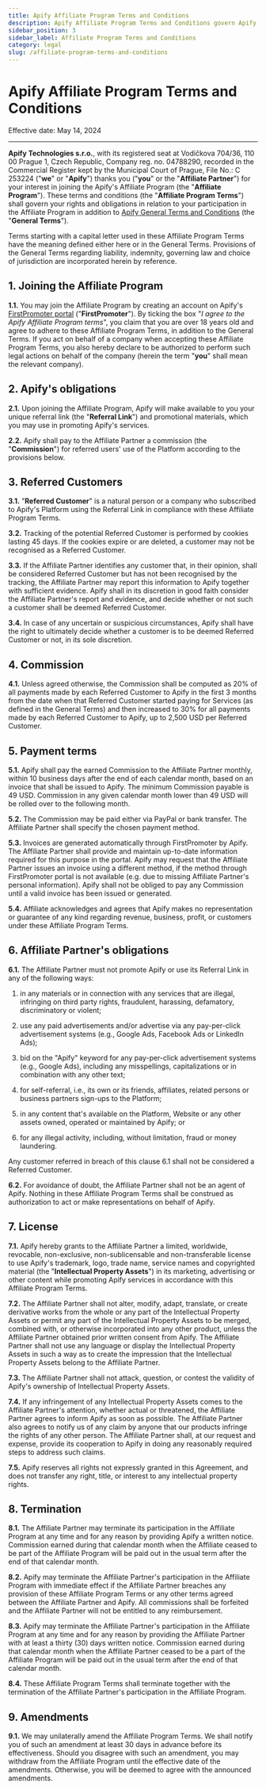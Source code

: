 ```yaml
---
title: Apify Affiliate Program Terms and Conditions
description: Apify Affiliate Program Terms and Conditions govern Apify's affiliate partnership program.
sidebar_position: 3
sidebar_label: Affiliate Program Terms and Conditions
category: legal
slug: /affiliate-program-terms-and-conditions
---
```


# Apify Affiliate Program Terms and Conditions

Effective date: May 14, 2024

---

**Apify Technologies s.r.o.**, with its registered seat at Vodičkova 704/36, 110 00 Prague 1, Czech Republic, Company reg. no. 04788290, recorded in the Commercial Register kept by the Municipal Court of Prague, File No.: C 253224 ("**we**" or "**Apify**") thanks you ("**you**" or the "**Affiliate Partner**") for your interest in joining the Apify's Affiliate Program (the "**Affiliate Program**"). These terms and conditions (the "**Affiliate Program Terms**") shall govern your rights and obligations in relation to your participation in the Affiliate Program in addition to [Apify General Terms and Conditions](./general-terms-and-conditions.md) (the "**General Terms**").

Terms starting with a capital letter used in these Affiliate Program Terms have the meaning defined either here or in the General Terms. Provisions of the General Terms regarding liability, indemnity, governing law and choice of jurisdiction are incorporated herein by reference.

## 1. Joining the Affiliate Program

**1.1.** You may join the Affiliate Program by creating an account on Apify's [FirstPromoter portal](https://apify.firstpromoter.com/) ("**FirstPromoter**"). By ticking the box "_I agree to the Apify Affiliate Program terms_", you claim that you are over 18 years old and agree to adhere to these Affiliate Program Terms, in addition to the General Terms. If you act on behalf of a company when accepting these Affiliate Program Terms, you also hereby declare to be authorized to perform such legal actions on behalf of the company (herein the term "**you**" shall mean the relevant company).

## 2. Apify's obligations

**2.1.** Upon joining the Affiliate Program, Apify will make available to you your unique referral link (the "**Referral Link**") and promotional materials, which you may use in promoting Apify's services.

**2.2.** Apify shall pay to the Affiliate Partner a commission (the "**Commission**") for referred users' use of the Platform according to the provisions below.

## 3. Referred Customers

**3.1.** "**Referred Customer**" is a natural person or a company who subscribed to Apify's Platform using the Referral Link in compliance with these Affiliate Program Terms.

**3.2.** Tracking of the potential Referred Customer is performed by cookies lasting 45 days. If the cookies expire or are deleted, a customer may not be recognised as a Referred Customer.

**3.3.** If the Affiliate Partner identifies any customer that, in their opinion, shall be considered Referred Customer but has not been recognised by the tracking, the Affiliate Partner may report this information to Apify together with sufficient evidence. Apify shall in its discretion in good faith consider the Affiliate Partner's report and evidence, and decide whether or not such a customer shall be deemed Referred Customer.

**3.4.** In case of any uncertain or suspicious circumstances, Apify shall have the right to ultimately decide whether a customer is to be deemed Referred Customer or not, in its sole discretion.

## 4. Commission

**4.1.** Unless agreed otherwise, the Commission shall be computed as 20% of all payments made by each Referred Customer to Apify in the first 3 months from the date when that Referred Customer started paying for Services (as defined in the General Terms) and then increased to 30% for all payments made by each Referred Customer to Apify, up to 2,500 USD per Referred Customer.

## 5. Payment terms

**5.1.** Apify shall pay the earned Commission to the Affiliate Partner monthly, within 10 business days after the end of each calendar month, based on an invoice that shall be issued to Apify. The minimum Commission payable is 49 USD. Commission in any given calendar month lower than 49 USD will be rolled over to the following month.

**5.2.** The Commission may be paid either via PayPal or bank transfer. The Affiliate Partner shall specify the chosen payment method.

**5.3.** Invoices are generated automatically through FirstPromoter by Apify. The Affiliate Partner shall provide and maintain up-to-date information required for this purpose in the portal. Apify may request that the Affiliate Partner issues an invoice using a different method, if the method through FirstPromoter portal is not available (e.g. due to missing Affiliate Partner's personal information). Apify shall not be obliged to pay any Commission until a valid invoice has been issued or generated.

**5.4.** Affiliate acknowledges and agrees that Apify makes no representation or guarantee of any kind regarding revenue, business, profit, or customers under these Affiliate Program Terms.

## 6. Affiliate Partner's obligations

**6.1.** The Affiliate Partner must not promote Apify or use its Referral Link in any of the following ways:

1. in any materials or in connection with any services that are illegal, infringing on third party rights, fraudulent, harassing, defamatory, discriminatory or violent;

2. use any paid advertisements and/or advertise via any pay-per-click advertisement systems (e.g., Google Ads, Facebook Ads or LinkedIn Ads);

3. bid on the "Apify" keyword for any pay-per-click advertisement systems (e.g., Google Ads), including any misspellings, capitalizations or in combination with any other text;

4. for self-referral, i.e., its own or its friends, affiliates, related persons or business partners sign-ups to the Platform;

5. in any content that's available on the Platform, Website or any other assets owned, operated or maintained by Apify; or

5. for any illegal activity, including, without limitation, fraud or money laundering.

Any customer referred in breach of this clause 6.1 shall not be considered a Referred Customer.

**6.2.** For avoidance of doubt, the Affiliate Partner shall not be an agent of Apify. Nothing in these Affiliate Program Terms shall be construed as authorization to act or make representations on behalf of Apify.

## 7. License

**7.1.** Apify hereby grants to the Affiliate Partner a limited, worldwide, revocable, non-exclusive, non-sublicensable and non-transferable license to use Apify's trademark, logo, trade name, service names and copyrighted material (the "**Intellectual Property Assets**") in its marketing, advertising or other content while promoting Apify services in accordance with this Affiliate Program Terms.

**7.2.** The Affiliate Partner shall not alter, modify, adapt, translate, or create derivative works from the whole or any part of the Intellectual Property Assets or permit any part of the Intellectual Property Assets to be merged, combined with, or otherwise incorporated into any other product, unless the Affiliate Partner obtained prior written consent from Apify. The Affiliate Partner shall not use any language or display the Intellectual Property Assets in such a way as to create the impression that the Intellectual Property Assets belong to the Affiliate Partner.

**7.3.** The Affiliate Partner shall not attack, question, or contest the validity of Apify's ownership of Intellectual Property Assets.

**7.4.** If any infringement of any Intellectual Property Assets comes to the Affiliate Partner's attention, whether actual or threatened, the Affiliate Partner agrees to inform Apify as soon as possible. The Affiliate Partner also agrees to notify us of any claim by anyone that our products infringe the rights of any other person. The Affiliate Partner shall, at our request and expense, provide its cooperation to Apify in doing any reasonably required steps to address such claims.

**7.5.** Apify reserves all rights not expressly granted in this Agreement, and does not transfer any right, title, or interest to any intellectual property rights.

## 8. Termination

**8.1.** The Affiliate Partner may terminate its participation in the Affiliate Program at any time and for any reason by providing Apify a written notice. Commission earned during that calendar month when the Affiliate ceased to be part of the Affiliate Program will be paid out in the usual term after the end of that calendar month.

**8.2.** Apify may terminate the Affiliate Partner's participation in the Affiliate Program with immediate effect if the Affiliate Partner breaches any provision of these Affiliate Program Terms or any other terms agreed between the Affiliate Partner and Apify. All commissions shall be forfeited and the Affiliate Partner will not be entitled to any reimbursement.

**8.3.** Apify may terminate the Affiliate Partner's participation in the Affiliate Program at any time and for any reason by providing the Affiliate Partner with at least a thirty (30) days written notice. Commission earned during that calendar month when the Affiliate Partner ceased to be a part of the Affiliate Program will be paid out in the usual term after the end of that calendar month.

**8.4.** These Affiliate Program Terms shall terminate together with the termination of the Affiliate Partner's participation in the Affiliate Program.

## 9. Amendments

**9.1.** We may unilaterally amend the Affiliate Program Terms. We shall notify you of such an amendment at least 30 days in advance before its effectiveness. Should you disagree with such an amendment, you may withdraw from the Affiliate Program until the effective date of the amendments. Otherwise, you will be deemed to agree with the announced amendments.
